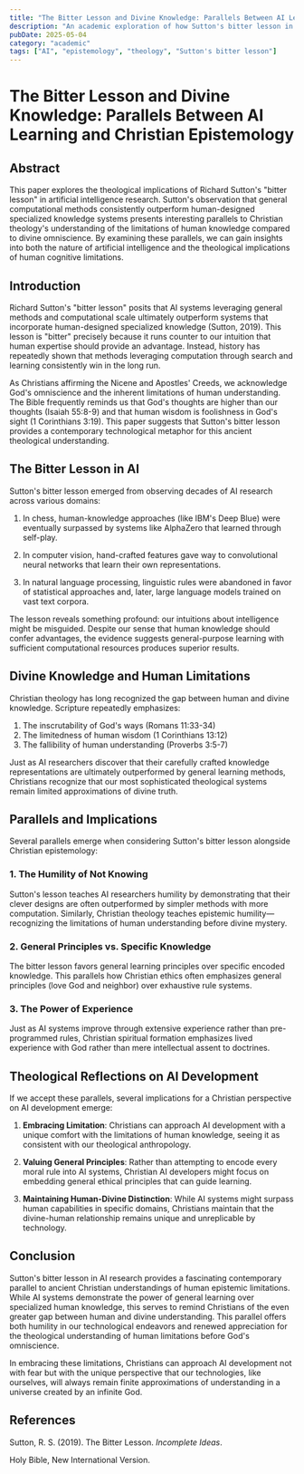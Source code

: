 ```yaml
---
title: "The Bitter Lesson and Divine Knowledge: Parallels Between AI Learning and Christian Epistemology"
description: "An academic exploration of how Sutton's bitter lesson in AI relates to Christian understandings of divine knowledge and human limitations."
pubDate: 2025-05-04
category: "academic"
tags: ["AI", "epistemology", "theology", "Sutton's bitter lesson"]
---
```


# The Bitter Lesson and Divine Knowledge: Parallels Between AI Learning and Christian Epistemology

## Abstract

This paper explores the theological implications of Richard Sutton's "bitter lesson" in artificial intelligence research. Sutton's observation that general computational methods consistently outperform human-designed specialized knowledge systems presents interesting parallels to Christian theology's understanding of the limitations of human knowledge compared to divine omniscience. By examining these parallels, we can gain insights into both the nature of artificial intelligence and the theological implications of human cognitive limitations.

## Introduction

Richard Sutton's "bitter lesson" posits that AI systems leveraging general methods and computational scale ultimately outperform systems that incorporate human-designed specialized knowledge (Sutton, 2019). This lesson is "bitter" precisely because it runs counter to our intuition that human expertise should provide an advantage. Instead, history has repeatedly shown that methods leveraging computation through search and learning consistently win in the long run.

As Christians affirming the Nicene and Apostles' Creeds, we acknowledge God's omniscience and the inherent limitations of human understanding. The Bible frequently reminds us that God's thoughts are higher than our thoughts (Isaiah 55:8-9) and that human wisdom is foolishness in God's sight (1 Corinthians 3:19). This paper suggests that Sutton's bitter lesson provides a contemporary technological metaphor for this ancient theological understanding.

## The Bitter Lesson in AI

Sutton's bitter lesson emerged from observing decades of AI research across various domains:

1. In chess, human-knowledge approaches (like IBM's Deep Blue) were eventually surpassed by systems like AlphaZero that learned through self-play.

2. In computer vision, hand-crafted features gave way to convolutional neural networks that learn their own representations.

3. In natural language processing, linguistic rules were abandoned in favor of statistical approaches and, later, large language models trained on vast text corpora.

The lesson reveals something profound: our intuitions about intelligence might be misguided. Despite our sense that human knowledge should confer advantages, the evidence suggests general-purpose learning with sufficient computational resources produces superior results.

## Divine Knowledge and Human Limitations

Christian theology has long recognized the gap between human and divine knowledge. Scripture repeatedly emphasizes:

1. The inscrutability of God's ways (Romans 11:33-34)
2. The limitedness of human wisdom (1 Corinthians 13:12)
3. The fallibility of human understanding (Proverbs 3:5-7)

Just as AI researchers discover that their carefully crafted knowledge representations are ultimately outperformed by general learning methods, Christians recognize that our most sophisticated theological systems remain limited approximations of divine truth.

## Parallels and Implications

Several parallels emerge when considering Sutton's bitter lesson alongside Christian epistemology:

### 1. The Humility of Not Knowing

Sutton's lesson teaches AI researchers humility by demonstrating that their clever designs are often outperformed by simpler methods with more computation. Similarly, Christian theology teaches epistemic humility—recognizing the limitations of human understanding before divine mystery.

### 2. General Principles vs. Specific Knowledge

The bitter lesson favors general learning principles over specific encoded knowledge. This parallels how Christian ethics often emphasizes general principles (love God and neighbor) over exhaustive rule systems.

### 3. The Power of Experience

Just as AI systems improve through extensive experience rather than pre-programmed rules, Christian spiritual formation emphasizes lived experience with God rather than mere intellectual assent to doctrines.

## Theological Reflections on AI Development

If we accept these parallels, several implications for a Christian perspective on AI development emerge:

1. **Embracing Limitation**: Christians can approach AI development with a unique comfort with the limitations of human knowledge, seeing it as consistent with our theological anthropology.

2. **Valuing General Principles**: Rather than attempting to encode every moral rule into AI systems, Christian AI developers might focus on embedding general ethical principles that can guide learning.

3. **Maintaining Human-Divine Distinction**: While AI systems might surpass human capabilities in specific domains, Christians maintain that the divine-human relationship remains unique and unreplicable by technology.

## Conclusion

Sutton's bitter lesson in AI research provides a fascinating contemporary parallel to ancient Christian understandings of human epistemic limitations. While AI systems demonstrate the power of general learning over specialized human knowledge, this serves to remind Christians of the even greater gap between human and divine understanding. This parallel offers both humility in our technological endeavors and renewed appreciation for the theological understanding of human limitations before God's omniscience.

In embracing these limitations, Christians can approach AI development not with fear but with the unique perspective that our technologies, like ourselves, will always remain finite approximations of understanding in a universe created by an infinite God.

## References

Sutton, R. S. (2019). The Bitter Lesson. *Incomplete Ideas*.

Holy Bible, New International Version.
